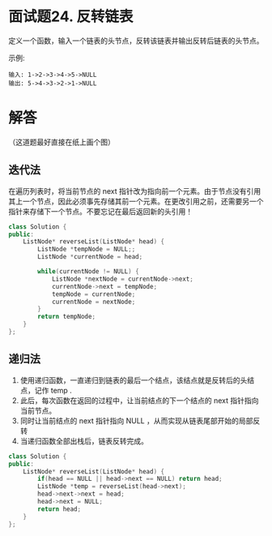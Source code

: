 # 面试题24. 反转链表

定义一个函数，输入一个链表的头节点，反转该链表并输出反转后链表的头节点。

示例:
```
输入: 1->2->3->4->5->NULL
输出: 5->4->3->2->1->NULL
```
# 解答

（这道题最好直接在纸上画个图）


## 迭代法
在遍历列表时，将当前节点的 next 指针改为指向前一个元素。由于节点没有引用其上一个节点，因此必须事先存储其前一个元素。在更改引用之前，还需要另一个指针来存储下一个节点。不要忘记在最后返回新的头引用！



```C++
class Solution {
public:
    ListNode* reverseList(ListNode* head) {
        ListNode *tempNode = NULL;;
        ListNode *currentNode = head;

        while(currentNode != NULL) {
            ListNode *nextNode = currentNode->next;
            currentNode->next = tempNode;
            tempNode = currentNode;
            currentNode = nextNode;
        }
        return tempNode;
    }
};
```


## 递归法
1. 使用递归函数，一直递归到链表的最后一个结点，该结点就是反转后的头结点，记作 temp .
2. 此后，每次函数在返回的过程中，让当前结点的下一个结点的 next 指针指向当前节点。
3. 同时让当前结点的 next 指针指向 NULL ，从而实现从链表尾部开始的局部反转
4. 当递归函数全部出栈后，链表反转完成。

```C++
class Solution {
public:
    ListNode* reverseList(ListNode* head) {
        if(head == NULL || head->next == NULL) return head;
        ListNode *temp = reverseList(head->next);
        head->next->next = head;
        head->next = NULL;
        return head;
    }
};

```